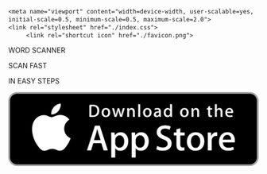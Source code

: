 
<html><head><meta http-equiv="Content-Type" content="text/html; charset=UTF-8">
    <title>Welcome to Word Scanner!</title>
    
    <meta name="viewport" content="width=device-width, user-scalable=yes, initial-scale=0.5, minimum-scale=0.5, maximum-scale=2.0">
    <link rel="stylesheet" href="./index.css">
         <link rel="shortcut icon" href="./favicon.png">

</head>

<body>
    <div class="body">
        <div class="center">
            <div>
                <p>WORD SCANNER</p>
                <div class="singbot-accent-text">
                    <p>SCAN FAST</p>
                    <p>IN EASY STEPS</p>
                </div>
                <a href="https://itunes.apple.com/us/app/id1453020905">
                    <img class="app-store-badge" src="./app-store.png" alt="Download Word Scanner on the App Store">
                </a>
            </div>
        </div>
    </div>



</body></html>
